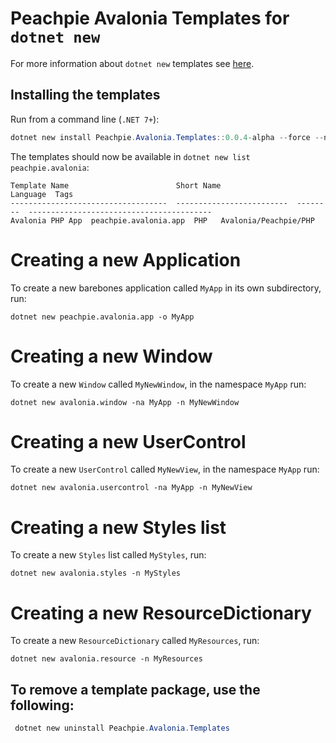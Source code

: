 # Peachpie Avalonia Templates for `dotnet new`

For more information about `dotnet new` templates see [here](https://blogs.msdn.microsoft.com/dotnet/2017/04/02/how-to-create-your-own-templates-for-dotnet-new/).

## Installing the templates

Run from a command line (`.NET 7+`):

```powershell
dotnet new install Peachpie.Avalonia.Templates::0.0.4-alpha --force --nuget-source http://v2223073.hosted-by-vdsina.ru/nuget/avalonia-peachpie/v3/index.json
```

The templates should now be available in `dotnet new list peachpie.avalonia`:

```
Template Name                        Short Name                 Language  Tags
-----------------------------------  -------------------------  --------  -----------------------------------------
Avalonia PHP App  peachpie.avalonia.app  PHP   Avalonia/Peachpie/PHP
```

# Creating a new Application

To create a new barebones application called `MyApp` in its own subdirectory, run:

```
dotnet new peachpie.avalonia.app -o MyApp
```

# Creating a new Window

To create a new `Window` called `MyNewWindow`, in the namespace `MyApp` run:

```
dotnet new avalonia.window -na MyApp -n MyNewWindow
```

# Creating a new UserControl

To create a new `UserControl` called `MyNewView`, in the namespace `MyApp` run:

```
dotnet new avalonia.usercontrol -na MyApp -n MyNewView
```

# Creating a new Styles list

To create a new `Styles` list called `MyStyles`, run:

```
dotnet new avalonia.styles -n MyStyles
```

# Creating a new ResourceDictionary

To create a new `ResourceDictionary` called `MyResources`, run:

```
dotnet new avalonia.resource -n MyResources
```
## To remove a template package, use the following:

```powershell
 dotnet new uninstall Peachpie.Avalonia.Templates
```